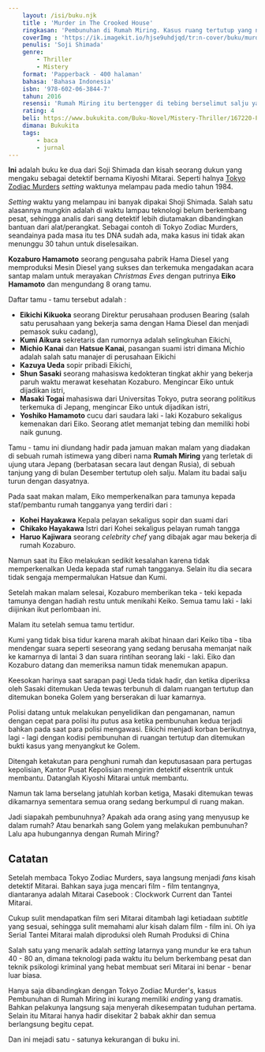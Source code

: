 ```yaml
---
    layout: /isi/buku.njk
    title : 'Murder in The Crooked House'
    ringkasan: 'Pembunuhan di Rumah Miring. Kasus ruang tertutup yang nyaris sempurna'
    coverImg : 'https://ik.imagekit.io/hjse9uhdjqd/tr:n-cover/buku/murder_crocked_house_-KeZxKoOZ.jpg'
    penulis: 'Soji Shimada'
    genre: 
        - Thriller
        - Mistery
    format: 'Papperback - 400 halaman'
    bahasa: 'Bahasa Indonesia'
    isbn: '978-602-06-3844-7'
    tahun: 2016
    resensi: 'Rumah Miring itu bertengger di tebing berselimut salju yang menghadap ke lautan es di ujung utara Jepang yang terpencil. Tempat yang aneh, tetapi di situlah sang jutawan Kozaburo Hamamoto membangunnya. Banyak labirin lantai yang miring dan tangga-tangga di tempat yang tidak biasa, juga topeng-topeng dan boneka seukuran manusia yang seram. Ketika seorang pria ditemukan mati dibunuh di salah satu kamar, polisi dipanggil, tapi mereka tak mampu memecahkan teka-teki itu. Kemudian korban-korban lain berjatuhan. Maka dipanggillah Kiyoshi Mitarai, si detektif terkenal yang pernah memecahkan misteri kasus Pembunuhan Zodiak.'
    rating: 4
    beli: https://www.bukukita.com/Buku-Novel/Mistery-Thriller/167220-Pembunuhan-Di-Rumah-Miring.html
    dimana: Bukukita
    tags: 
        - baca
        - jurnal
---
```


**Ini** adalah buku ke dua dari Soji Shimada dan kisah seorang dukun yang mengaku sebagai detektif bernama Kiyoshi Mitarai. Seperti halnya  [Tokyo Zodiac Murders](https://kusaeni.com/baca/tokyoZodiacMurders) *setting* waktunya melampau pada medio tahun 1984.

 <p class="sidenote"><i>Setting</i> waktu yang melampau ini banyak dipakai Shoji Shimada. Salah satu alasannya mungkin adalah di waktu lampau teknologi belum berkembang  pesat, sehingga analis dari sang detektif lebih diutamakan dibandingkan  bantuan dari alat/perangkat. Sebagai contoh di Tokyo Zodiac Murders, seandainya pada masa itu tes DNA sudah ada, maka kasus ini tidak akan menunggu 30 tahun untuk diselesaikan.</p>

**Kozaburo Hamamoto** seorang pengusaha pabrik Hama Diesel yang memproduksi Mesin Diesel yang sukses dan terkemuka mengadakan acara santap malam untuk merayakan *Christmas Eves* dengan putrinya **Eiko Hamamoto** dan mengundang 8 orang tamu.

Daftar tamu - tamu tersebut adalah : 

- **Eikichi Kikuoka** seorang Direktur perusahaan produsen Bearing (salah satu perusahaan yang bekerja sama dengan Hama Diesel dan menjadi pemasok suku cadang),
- **Kumi Aikura** sekretaris dan rumornya adalah selingkuhan Eikichi,
- **Michio Kanai** dan **Hatsue Kanai**, pasangan suami istri dimana Michio adalah salah satu manajer di perusahaan Eikichi
- **Kazuya Ueda** sopir pribadi Eikichi,
- **Shun Sasaki** seorang mahasiswa kedokteran tingkat akhir yang bekerja paruh waktu merawat kesehatan Kozaburo. Mengincar Eiko untuk dijadikan istri,
- **Masaki Togai** mahasiswa dari Universitas Tokyo, putra seorang politikus terkemuka di Jepang, mengincar Eiko untuk dijadikan istri,
- **Yoshiko Hamamoto** cucu dari saudara laki - laki Kozaburo sekaligus kemenakan dari Eiko. Seorang atlet memanjat tebing dan memiliki hobi naik gunung. 

Tamu - tamu ini diundang hadir pada jamuan makan malam yang diadakan di sebuah rumah istimewa yang diberi nama **Rumah Miring** yang terletak di ujung utara Jepang (berbatasan secara laut dengan Rusia), di sebuah tanjung yang di bulan Desember tertutup oleh salju. Malam itu badai salju turun dengan dasyatnya.

Pada saat makan malam, Eiko memperkenalkan para tamunya kepada staf/pembantu rumah tangganya yang terdiri dari :

- **Kohei Hayakawa** Kepala pelayan sekaligus sopir dan suami dari
- **Chikako Hayakawa** Istri dari Kohei sekaligus pelayan rumah tangga
- **Haruo Kajiwara** seorang *celebrity chef* yang dibajak agar mau bekerja di rumah Kozaburo.

Namun saat itu Eiko melakukan sedikit kesalahan karena tidak memperkenalkan Ueda kepada staf rumah tangganya. Selain itu dia secara tidak sengaja mempermalukan Hatsue dan Kumi.

Setelah makan malam selesai, Kozaburo memberikan teka - teki kepada tamunya dengan hadiah restu untuk menikahi Keiko. Semua tamu laki - laki diijinkan ikut perlombaan ini.

Malam itu setelah semua tamu tertidur.

Kumi yang tidak bisa tidur karena marah akibat hinaan dari Keiko tiba - tiba mendengar suara seperti seseorang yang sedang berusaha memanjat naik ke kamarnya di lantai 3 dan suara rintihan seorang laki - laki. Eiko dan Kozaburo datang dan memeriksa namun tidak menemukan apapun.

Keesokan harinya saat sarapan pagi Ueda tidak hadir, dan ketika diperiksa oleh Sasaki ditemukan Ueda tewas terbunuh di dalam ruangan tertutup dan ditemukan boneka Golem yang berserakan di luar kamarnya.

Polisi datang untuk melakukan penyelidikan dan pengamanan, namun dengan cepat para polisi itu putus asa ketika pembunuhan kedua terjadi bahkan pada saat para polisi mengawasi. Eikichi menjadi korban berikutnya, lagi - lagi dengan kodisi pembunuhan di ruangan tertutup dan ditemukan bukti kasus yang menyangkut ke Golem.

Ditengah ketakutan para penghuni rumah dan keputusasaan para pertugas kepolisian, Kantor Pusat Kepolisian mengirim detektif eksentrik untuk membantu. Datanglah Kiyoshi Mitarai untuk membantu. 

Namun tak lama berselang jatuhlah korban ketiga, Masaki ditemukan tewas dikamarnya sementara semua orang sedang berkumpul di ruang makan.

Jadi siapakah pembunuhnya? Apakah ada orang asing yang menyusup ke dalam rumah? Atau benarkah sang Golem yang melakukan pembunuhan? Lalu apa hubungannya dengan Rumah Miring?

## Catatan

Setelah membaca Tokyo Zodiac Murders, saya langsung menjadi *fans* kisah detektif Mitarai. Bahkan saya juga mencari film - film tentangnya, diantaranya adalah Mitarai Casebook : Clockwork Current dan Tantei Mitarai. 

 <p class="sidenote">Cukup sulit mendapatkan film seri Mitarai ditambah lagi ketiadaan <i>subtitle</i> yang sesuai, sehingga sulit memahami alur kisah dalam film - film ini. Oh iya Serial Tantei Mitarai malah diproduksi oleh Rumah Produksi di China</p>

Salah satu yang menarik adalah *setting* latarnya yang mundur ke era tahun 40 - 80 an, dimana teknologi pada waktu itu belum berkembang pesat dan teknik psikologi kriminal yang hebat membuat seri Mitarai ini benar - benar luar biasa.

Hanya saja dibandingkan dengan Tokyo Zodiac Murder's, kasus Pembunuhan di Rumah Miring ini kurang memiliki *ending* yang dramatis. Bahkan pelakunya langsung saja menyerah dikesempatan tuduhan pertama. Selain itu Mitarai hanya hadir disekitar 2 babak akhir dan semua berlangsung begitu cepat.

Dan ini mejadi satu - satunya kekurangan di buku ini.
